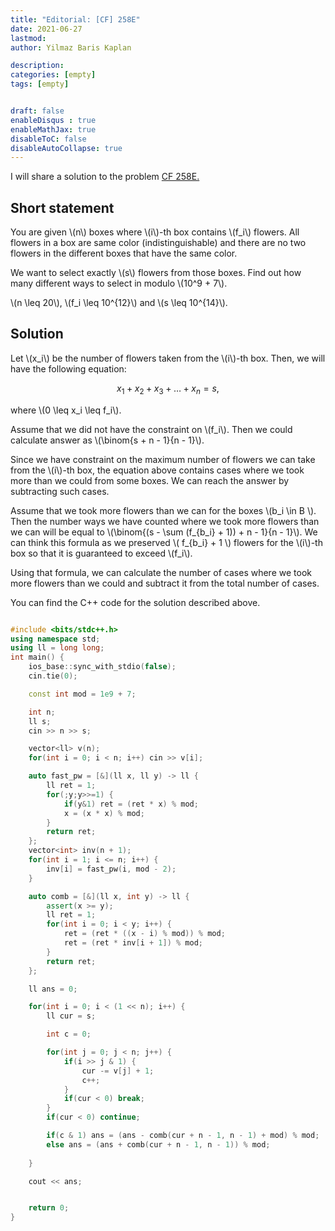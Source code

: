 ```yaml
---
title: "Editorial: [CF] 258E"
date: 2021-06-27
lastmod: 
author: Yilmaz Baris Kaplan

description: 
categories: [empty]
tags: [empty]


draft: false
enableDisqus : true
enableMathJax: true
disableToC: false
disableAutoCollapse: true
---
```


I will share a solution to the problem [CF 258E.](https://codeforces.com/contest/451/problem/E)

## Short statement
You are given \\(n\\) boxes where \\(i\\)-th box contains \\(f_i\\) flowers. All flowers in a box are same color (indistinguishable) and there are no two flowers in the different boxes that have the same color.

We want to select exactly \\(s\\) flowers from those boxes. Find out how many different ways to select in modulo \\(10^9 + 7\\).

\\(n \leq 20\\), \\(f_i \leq 10^{12}\\) and \\(s \leq 10^{14}\\).

## Solution

Let \\(x_i\\) be the number of flowers taken from the \\(i\\)-th box. Then, we will have the following equation:

$$
x_1 + x_2 + x_3 + \dots + x_n = s,
$$

where \\(0 \leq x_i \leq f_i\\).

Assume that we did not have the constraint on \\(f_i\\). Then we could calculate answer as \\(\binom{s + n - 1}{n - 1}\\).

Since we have constraint on the maximum number of flowers we can take from the \\(i\\)-th box, the equation above contains cases where we took more than we could from some boxes. We can reach the answer by subtracting such cases.

Assume that we took more flowers than we can for the boxes \\(b_i \in B \\). Then the number ways we have counted where we took more flowers than we can will be equal to \\(\binom{(s - \sum (f_{b_i} + 1)) + n - 1}{n - 1}\\). We can think this formula as we preserved \\( f_{b_i} + 1 \\) flowers for the \\(i\\)-th box so that it is guaranteed to exceed \\(f_i\\).

Using that formula, we can calculate the number of cases where we took more flowers than we could and subtract it from the total number of cases.

You can find the C++ code for the solution described above.

```c++

#include <bits/stdc++.h>
using namespace std;
using ll = long long;
int main() {
    ios_base::sync_with_stdio(false);
    cin.tie(0);

    const int mod = 1e9 + 7;

    int n;
    ll s;
    cin >> n >> s;

    vector<ll> v(n);
    for(int i = 0; i < n; i++) cin >> v[i];

    auto fast_pw = [&](ll x, ll y) -> ll {
        ll ret = 1;
        for(;y;y>>=1) {
            if(y&1) ret = (ret * x) % mod;
            x = (x * x) % mod;
        }
        return ret;
    };
    vector<int> inv(n + 1);
    for(int i = 1; i <= n; i++) {
        inv[i] = fast_pw(i, mod - 2);
    }

    auto comb = [&](ll x, int y) -> ll {
        assert(x >= y);
        ll ret = 1;
        for(int i = 0; i < y; i++) {
            ret = (ret * ((x - i) % mod)) % mod;
            ret = (ret * inv[i + 1]) % mod;
        }
        return ret;
    };

    ll ans = 0;

    for(int i = 0; i < (1 << n); i++) {
        ll cur = s;

        int c = 0;

        for(int j = 0; j < n; j++) {
            if(i >> j & 1) {
                cur -= v[j] + 1;
                c++;
            }
            if(cur < 0) break;
        }
        if(cur < 0) continue;

        if(c & 1) ans = (ans - comb(cur + n - 1, n - 1) + mod) % mod;
        else ans = (ans + comb(cur + n - 1, n - 1)) % mod;
    
    }

    cout << ans;


    return 0;
}

```

